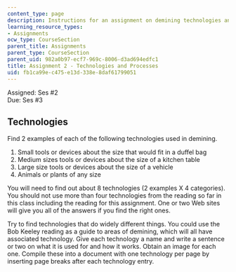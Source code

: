 ```yaml
---
content_type: page
description: Instructions for an assignment on demining technologies and processes.
learning_resource_types:
- Assignments
ocw_type: CourseSection
parent_title: Assignments
parent_type: CourseSection
parent_uid: 982a0b97-ecf7-969c-8006-d3ad694edfc1
title: Assignment 2 - Technologies and Processes
uid: fb1ca99e-c475-e13d-338e-8daf61799051
---
```


Assigned: Ses #2  
Due: Ses #3

Technologies
------------

Find 2 examples of each of the following technologies used in demining.

1.  Small tools or devices about the size that would fit in a duffel bag
2.  Medium sizes tools or devices about the size of a kitchen table
3.  Large size tools or devices about the size of a vehicle
4.  Animals or plants of any size

You will need to find out about 8 technologies (2 examples X 4 categories). You should not use more than four technologies from the reading so far in this class including the reading for this assignment. One or two Web sites will give you all of the answers if you find the right ones.

Try to find technologies that do widely different things. You could use the Bob Keeley reading as a guide to areas of demining, which will all have associated technology. Give each technology a name and write a sentence or two on what it is used for and how it works. Obtain an image for each one. Compile these into a document with one technology per page by inserting page breaks after each technology entry.